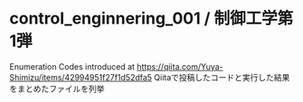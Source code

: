 # control_enginnering_001 / 制御工学第1弾
Enumeration Codes introduced at https://qiita.com/Yuya-Shimizu/items/42994951f27f1d52dfa5
Qiitaで投稿したコードと実行した結果をまとめたファイルを列挙
